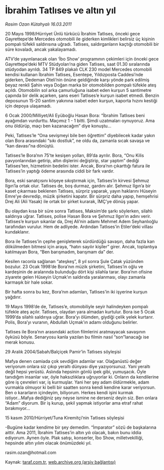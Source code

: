 # İbrahim Tatlıses ve altın yıl

*Rasim Ozan Kütahyalı 16.03.2011*

<div class="yazi"><p>20 Mayıs 1998/Hürriyet Ünlü türkücü İbrahim Tatlıses, önceki gece Gayrettepe’de Mercedes otomobili ile giderken kimlikleri belirsiz üç kişinin pompalı tüfekli saldırısına uğradı. Tatlıses, saldırganların kaçtığı otomobili bir süre kovaladı, ancak yakalayamadı.</p>
<p>ATV’de yayınlanacak olan ‘İbo Show’ programının çekimleri için önceki gece Gayrettepe’deki MTV Stüdyoları’na giden Tatlıses, saat 01.30 sıralarında stüdyodan ayrıldı. 34 TP 849 plakalı CLK 230 model Mercedes otomobili kendisi kullanan İbrahim Tatlıses, Esentepe, Yıldızposta Caddesi’nde giderken, Dedeman Oteli’nin önüne geldiğinde karşı yönde park edilmiş beyaz renkli Şahin veya Doğan marka bir otomobilden pompalı tüfekle ateş açıldı. Otomobilin sol arka çamurluğuna isabet eden kurşun 5 santimetre çapında bir delik açarken, şans eseri Tatlıses’e kurşun isabet etmedi. Benzin deposunun 15-20 santim yakınına isabet eden kurşun, kaporta hızını kestiği için depoya ulaşamadı.</p>
<p>6 Ocak 2000/Milliyet/Ali Eyüboğlu Hasan Bora: “İbrahim Tatlıses beni ayağımdan vurdurttu. Maçımız 1 - 1 bitti. Şimdi uzatmaları oynuyoruz. Ama onu öldürüp, maçı ben kazanacağım” diye konuştu...</p>
<p>Peki, Tatlıses’le “Ona sevişmeyi bile ben öğrettim” diyebilecek kadar yakın olan Bora arasındaki “sıkı dostluk”, ne oldu da, zamanla sıcak savaşa ve “kan davası”na dönüştü.</p>
<p>Tatlıses’le Bora’nın 75’te kesişen yolları, 89’da ayrılır. Bora, “Onu Kilis pavyonlarından getirip, altın dişlerini değiştirip, star yaptım” dediği Tatlıses’ten, hizmetinin bedelini ister. Ancak, Bora’nın çıkarttığı fatura ile Tatlıses’in yaptığı ödeme arasında ciddi bir fark vardır.</p>
<p>Bora, eski sanatçısını köşeye sıkıştırmak için, Tatlıses’in kirvesi Şehmuz Ilgın’la ortak olur. Tatlıses de, boş durmaz, gardını alır. Şehmuz Ilgın’a bir kaset çıkarması beklenen Tatlıses, sürpriz yaparak, yayın haklarını Hüseyin Emre’ye devredip, müzik şirketini kapatır. Bir sürpriz daha yapıp, hemşehrisi Drej Ali (Ali Yasak) ile ortak bir şirket kurarak, İMÇ’ye dönüş yapar.</p>
<p>Bu olaydan kısa bir süre sonra Tatlıses, Maksim’de şarkı söylerken, silahlı saldırıya uğrar. Tatlıses, polise Hasan Bora ve Şehmuz Ilgın’ın adını verir. Tatlıses’e kurşun sıkanlar da, Drej Ali’nin adamı Mehmet Adem Seyhanlıoğlu tarafından vurulur. Hem de adliyede. Ardından Tatlıses’in Etiler’deki villası kundaklanır.</p>
<p>Bora ile Tatlıses’in çephe genişleterek sürdürdüğü savaşın, daha fazla kan dökülmeden bitmesi için araya, “hatırı sayılır kişiler” girer. Ancak, toplantıya katılmayan Bora, “Ben barışmadım, barışmam da” der.</p>
<p>Kesilen raconla sağlanan “ateşkeş”, 8 yıl sonra Şule Çatak yüzünden bozulur. 23 Ocak 1998’de Bora’nın müzik şirketini, Tatlıses’in oğlu ve kardeşinin de aralarında bulunduğu dört kişi silahla tarar. Bora’nın ofisine ziyarete gelen Hüseyin Uçmak’ın saldırıda yaralanması, olayı zamanla karmaşık bir hale sokar.</p>
<p>Bir hafta sonra bu kez, Bora’nın adamları, Tatlıses’in iki işyerine kurşun yağdırır.</p>
<p>19 Mayıs 1998’de de, Tatlıses’e, otomobiliyle seyir halindeyken pompalı tüfekle ateş açılır. Tatlıses, olaydan yara almadan kurtulur. Bora ise 5 Ocak 1999’da silahlı saldırıya uğrar. Bora’yı ölümden, giydiği çelik yelek kurtarır. Polis, Bora’yı vuranın, Abdullah Uçmak’ın adamı olduğunu belirler.</p>
<p>Tatlıses ile Bora’nın arasındaki action filmlerini aratmayacak savaşının öyküsü böyle. Senaryosu kanla yazılan bu filmin nasıl “son”lanacağı ise merak konusu.</p>
<p>29 Aralık 2004/Sabah/Balçiçek Pamir’in Tatlıses söyleşisi</p>
<p>Mafya denen camiada çok sevdiğim adamlar var. Olağanüstü değer veriyorum onlara siz çıkıp yeraltı dünyası diye yazıyorsunuz. Yani yeraltı değil hepsi yerüstü. Aslında hepsinin gönlü ipek gibi, yumuşacık. Öyle tanıdığım insanlar var, öyle haksızlıklara uğruyorlar ki. Onların da kendilerine göre iş çevreleri var, iş kurmuşlar. Yani her şey adam öldürmekle, adam vurmakla olmuyor ki belli bir saatten sonra kendi kendine karar veriyorsun. Ben o kararların içindeyim, biliyorum. Herkes kendi işini kurmak istiyor...Mafya dediğiniz şey neyse ismine ne derseniz deyin siz. Ben onlara “Adam” diyorum. Bir iş kurup, şekil yapmak istiyorlar ama etraf rahat bırakmıyor...</p>
<p>15 kasım 2010/Hürriyet/Tuna Kiremitçi’nin Tatlıses söyleşisi</p>
<p>-Bugüne kadar kendime bir şey demedim. “İmparator” sözü de başkalarına aittir. Ama 2011, İbrahim Tatlıses’in altın yılı olacak, bakın bunu iddia ediyorum. Aynen öyle. Plak satışı, konserler, İbo Show, milletvekilliği, hepsinde altın yılım olacak önümüzdeki yıl.</p>
<p>rasim.ozan@hotmail.com</p>
</div>

Kaynak: [taraf.com.tr](http://www.taraf.com.tr/rasim-ozan-kutahyali/makale-ibrahim-tatlises-ve-altin-yil.htm), [web.archive.org (arşiv bağlantısı)](http://web.archive.org/web/20131109010124/http://www.taraf.com.tr/rasim-ozan-kutahyali/makale-ibrahim-tatlises-ve-altin-yil.htm)
